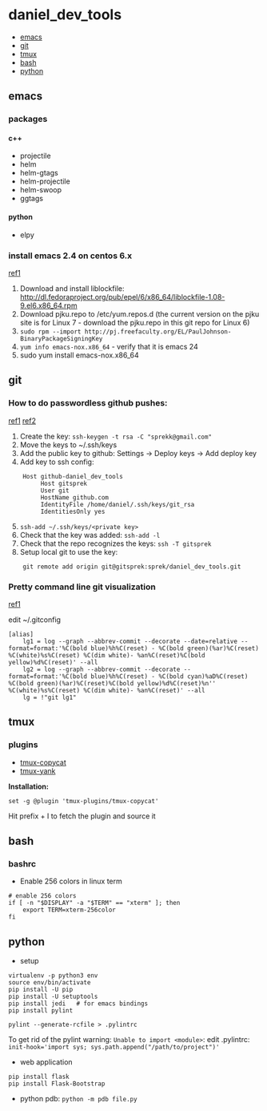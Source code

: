 # daniel_dev_tools

- [emacs](#emacs)
- [git](#git)
- [tmux](#tmux)
- [bash](#bash)
- [python](#python)


## emacs

### packages
#### c++
- projectile
- helm
- helm-gtags
- helm-projectile
- helm-swoop
- ggtags

#### python
- elpy

### install emacs 2.4 on centos 6.x

[ref1](https://vitalvastness.wordpress.com/2013/07/03/installing-emacs-24-on-centos-6/comment-page-1/)

1. Download and install liblockfile: http://dl.fedoraproject.org/pub/epel/6/x86_64/liblockfile-1.08-9.el6.x86_64.rpm
2. Download pjku.repo to /etc/yum.repos.d  (the current version on the pjku site is for Linux 7 - download the pjku.repo in this git repo for Linux 6)
3. ```sudo rpm --import http://pj.freefaculty.org/EL/PaulJohnson-BinaryPackageSigningKey```
4. ```yum info emacs-nox.x86_64```   - verify that it is emacs 24
5. sudo yum install emacs-nox.x86_64

## git
### How to do passwordless github pushes:
[ref1](https://gist.github.com/rosswd/e1afd2b0b0d515517eac) [ref2](http://stackoverflow.com/questions/7927750/specify-an-ssh-key-for-git-push-for-a-given-domain)

1. Create the key:  ```ssh-keygen -t rsa -C "sprekk@gmail.com"```
2. Move the keys to ~/.ssh/keys
3. Add the public key to github: Settings -> Deploy keys -> Add deploy key
4. Add key to ssh config:
```
    Host github-daniel_dev_tools
         Host gitsprek
         User git
         HostName github.com
         IdentityFile /home/daniel/.ssh/keys/git_rsa
         IdentitiesOnly yes
```
5. ```ssh-add ~/.ssh/keys/<private key>```
6. Check that the key was added:  ```ssh-add -l```
7. Check that the repo recognizes the keys:  ```ssh -T gitsprek```
8. Setup local git to use the key:
```
    git remote add origin git@gitsprek:sprek/daniel_dev_tools.git
```

### Pretty command line git visualization
[ref1](http://stackoverflow.com/questions/1057564/pretty-git-branch-graphs)

edit ~/.gitconfig
```
[alias]
	lg1 = log --graph --abbrev-commit --decorate --date=relative --format=format:'%C(bold blue)%h%C(reset) - %C(bold green)(%ar)%C(reset) %C(white)%s%C(reset) %C(dim white)- %an%C(reset)%C(bold yellow)%d%C(reset)' --all
	lg2 = log --graph --abbrev-commit --decorate --format=format:'%C(bold blue)%h%C(reset) - %C(bold cyan)%aD%C(reset) %C(bold green)(%ar)%C(reset)%C(bold yellow)%d%C(reset)%n''          %C(white)%s%C(reset) %C(dim white)- %an%C(reset)' --all
	lg = !"git lg1"
```

## tmux

### plugins
- [tmux-copycat](https://github.com/tmux-plugins/tmux-copycat)
- [tmux-yank](https://github.com/tmux-plugins/tmux-yank)

**Installation:**
```
set -g @plugin 'tmux-plugins/tmux-copycat'
```
Hit prefix + I to fetch the plugin and source it

## bash

### bashrc
- Enable 256 colors in linux term
```
# enable 256 colors
if [ -n "$DISPLAY" -a "$TERM" == "xterm" ]; then
    export TERM=xterm-256color
fi
```

## python

- setup
```
virtualenv -p python3 env
source env/bin/activate
pip install -U pip
pip install -U setuptools
pip install jedi   # for emacs bindings
pip install pylint

pylint --generate-rcfile > .pylintrc
```

To get rid of the pylint warning: ```Unable to import <module>```:
edit .pylintrc:
```init-hook='import sys; sys.path.append("/path/to/project")'```

- web application
```
pip install flask
pip install Flask-Bootstrap
```

- python pdb: ```python -m pdb file.py```

